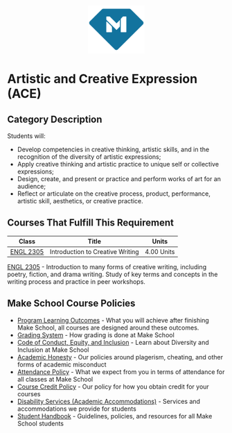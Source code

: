 <p align="center">
  <a href="https://www.makeschool.com">
      <img alt="Make School Logo" src="./Web/logo-icononly.svg" height="110">
  </a>
</p>

# Artistic and Creative Expression (ACE) 

## Category Description

Students will:

- Develop competencies in creative thinking, artistic skills, and in the recognition of the diversity of artistic expressions;
- Apply creative thinking and artistic practice to unique self or collective expressions;
- Design, create, and present or practice and perform works of art for an audience;
- Reflect or articulate on the creative process, product, performance, artistic skill, aesthetics, or creative practice.

## Courses That Fulfill This Requirement

| Class |          Title          |                 Units                  |
|:-----:|:----------------------:|:---------------------------------------:|
|  [ENGL 2305] |  Introduction to Creative Writing | 4.00 Units |

[ENGL 2305] - Introduction to many forms of creative writing, including poetry, fiction, and drama writing. Study of key terms and concepts in the writing process and practice in peer workshops.


[ENGL 2305]:https://drive.google.com/file/d/12Rr519vNsswUSNV0qWy6TTzoD0wil1y5/view?usp=sharing


## Make School Course Policies

- [Program Learning Outcomes](https://make.sc/program-learning-outcomes) - What you will achieve after finishing Make School, all courses are designed around these outcomes.
- [Grading System](https://make.sc/grading-system) - How grading is done at Make School
- [Code of Conduct, Equity, and Inclusion](https://make.sc/code-of-conduct) - Learn about Diversity and Inclusion at Make School
- [Academic Honesty](https://make.sc/academic-honesty-policy) - Our policies around plagerism, cheating, and other forms of academic misconduct
- [Attendance Policy](https://make.sc/attendance-policy) - What we expect from you in terms of attendance for all classes at Make School
- [Course Credit Policy](https://make.sc/course-credit-policy) - Our policy for how you obtain credit for your courses
- [Disability Services (Academic Accommodations)](https://make.sc/disability-services) - Services and accommodations we provide for students
- [Student Handbook](https://make.sc/student-handbook) - Guidelines, policies, and resources for all Make School students
